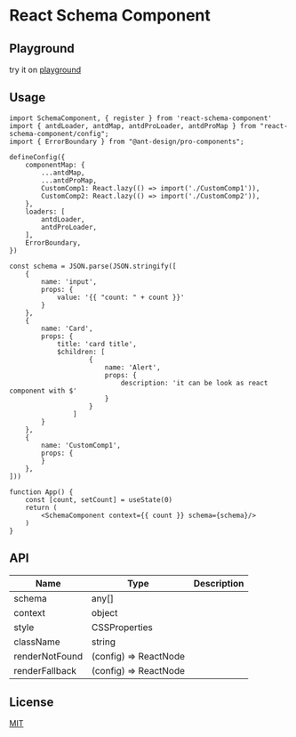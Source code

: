 # React Schema Component

## Playground

try it on [playground](https://hans000.github.io/react-schema-component/)

## Usage

```
import SchemaComponent, { register } from 'react-schema-component'
import { antdLoader, antdMap, antdProLoader, antdProMap } from "react-schema-component/config";
import { ErrorBoundary } from "@ant-design/pro-components";

defineConfig({
    componentMap: {
        ...antdMap,
        ...antdProMap,
        CustomComp1: React.lazy(() => import('./CustomComp1')),
        CustomComp2: React.lazy(() => import('./CustomComp2')),
    },
    loaders: [
        antdLoader,
        antdProLoader,
    ],
    ErrorBoundary,
})

const schema = JSON.parse(JSON.stringify([
    {
        name: 'input',
        props: {
            value: '{{ "count: " + count }}'
        }
    },
    {
        name: 'Card',
        props: {
            title: 'card title',
            $children: [
                    {
                        name: 'Alert',
                        props: {
                            description: 'it can be look as react component with $'
                        }
                    }
                ]
        }
    },
    {
        name: 'CustomComp1',
        props: {
        }
    },
]))

function App() {
    const [count, setCount] = useState(0)
    return (
        <SchemaComponent context={{ count }} schema={schema}/>
    )
}
```

## API

|Name|Type|Description|
|--|--|--|
|schema|any[]|
|context|object|
|style|CSSProperties|
|className|string||
|renderNotFound|(config) => ReactNode|
|renderFallback|(config) => ReactNode|

## License
[MIT](./LICENSE)
